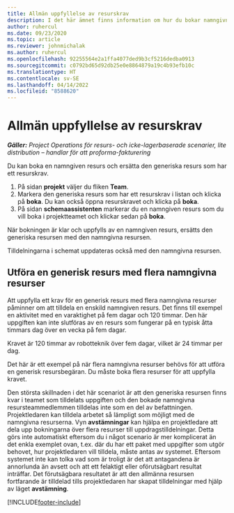 ```yaml
---
title: Allmän uppfyllelse av resurskrav
description: I det här ämnet finns information om hur du bokar namngivna resurser för ett generiskt resursbehov.
author: ruhercul
ms.date: 09/23/2020
ms.topic: article
ms.reviewer: johnmichalak
ms.author: ruhercul
ms.openlocfilehash: 92255564e2a1ffa4077ded9b3cf5216dedba0913
ms.sourcegitcommit: c0792bd65d92db25e0e8864879a19c4b93efb10c
ms.translationtype: HT
ms.contentlocale: sv-SE
ms.lasthandoff: 04/14/2022
ms.locfileid: "8588620"
---
```

# <a name="generic-resource-requirement-fulfillment"></a>Allmän uppfyllelse av resurskrav

_**Gäller:** Project Operations för resurs- och icke-lagerbaserade scenarier, lite distribution – handlar för att proforma-fakturering_

Du kan boka en namngiven resurs och ersätta den generiska resurs som har ett resurskrav.

1. På sidan **projekt** väljer du fliken **Team**.
2. Markera den generiska resurs som har ett resurskrav i listan och klicka på **boka**. Du kan också öppna resurskravet och klicka på **boka**.
3. På sidan **schemaassistenten** markerar du en namngiven resurs som du vill boka i projektteamet och klickar sedan på **boka**.

När bokningen är klar och uppfylls av en namngiven resurs, ersätts den generiska resursen med den namngivna resursen.

Tilldelningarna i schemat uppdateras också med den namngivna resursen.

## <a name="fulfill-a-generic-resource-with-multiple-named-resources"></a>Utföra en generisk resurs med flera namngivna resurser
Att uppfylla ett krav för en generisk resurs med flera namngivna resurser påminner om att tilldela en enskild namngiven resurs. Det finns till exempel en aktivitet med en varaktighet på fem dagar och 120 timmar. Den här uppgiften kan inte slutföras av en resurs som fungerar på en typisk åtta timmars dag över en vecka på fem dagar. 

Kravet är 120 timmar av robotteknik över fem dagar, vilket är 24 timmar per dag.

Det här är ett exempel på när flera namngivna resurser behövs för att utföra en generisk resursbegäran. Du måste boka flera resurser för att uppfylla kravet.

Den största skillnaden i det här scenariot är att den generiska resursen finns kvar i teamet som tilldelats uppgiften och den bokade namngivna resursteammedlemmen tilldelas inte som en del av befattningen. Projektledaren kan tilldela arbetet så lämpligt som möjligt med de namngivna resurserna. Vyn **avstämningar** kan hjälpa en projektledare att dela upp bokningarna över flera resurser till uppdragstilldelningar. Detta görs inte automatiskt eftersom du i något scenario är mer komplicerat än det enkla exemplet ovan, t.ex. där du har ett paket med uppgifter som utgör behovet, hur projektledaren vill tilldela, måste antas av systemet. Eftersom systemet inte kan tolka vad som är troligt är det att antagandena är annorlunda än avsett och att ett felaktigt eller oförutsägbart resultat inträffar. Det förutsägbara resultatet är att den allmänna resursen fortfarande är tilldelad tills projektledaren har skapat tilldelningar med hjälp av läget **avstämning**.




[!INCLUDE[footer-include](../includes/footer-banner.md)]
